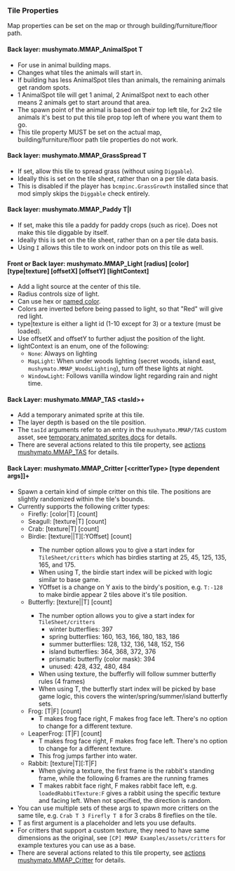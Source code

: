 ### Tile Properties

Map properties can be set on the map or through building/furniture/floor path.

#### Back layer: mushymato.MMAP_AnimalSpot T

- For use in animal building maps.
- Changes what tiles the animals will start in.
- If building has less AnimalSpot tiles than animals, the remaining animals get random spots.
- 1 AnimalSpot tile will get 1 animal, 2 AnimalSpot next to each other means 2 animals get to start around that area.
- The spawn point of the animal is based on their top left tile, for 2x2 tile animals it's best to put this tile prop top left of where you want them to go.
- This tile property MUST be set on the actual map, building/furniture/floor path tile properties do not work.

#### Back layer: mushymato.MMAP_GrassSpread T

- If set, allow this tile to spread grass (without using `Diggable`).
- Ideally this is set on the tile sheet, rather than on a per tile data basis.
- This is disabled if the player has `bcmpinc.GrassGrowth` installed since that mod simply skips the `Diggable` check entirely.

#### Back layer: mushymato.MMAP_Paddy T|I

- If set, make this tile a paddy for paddy crops (such as rice). Does not make this tile diggable by itself.
- Ideally this is set on the tile sheet, rather than on a per tile data basis.
- Using `I` allows this tile to work on indoor pots on this tile as well.

#### Front or Back layer: mushymato.MMAP_Light [radius] [color] [type|texture] [offsetX] [offsetY] [lightContext] <a name="mushymato.MMAP_Light"></a>

- Add a light source at the center of this tile.
- Radius controls size of light.
- Can use hex or [named color](https://docs.monogame.net/api/Microsoft.Xna.Framework.Color.html).
- Colors are inverted before being passed to light, so that "Red" will give red light.
- type|texture is either a light id (1-10 except for 3) or a texture (must be loaded).
- Use offsetX and offsetY to further adjust the position of the light.
- lightContext is an enum, one of the following:
    - `None`: Always on lighting
    - `MapLight`: When under woods lighting (secret woods, island east, `mushymato.MMAP_WoodsLighting`), turn off these lights at night.
    - `WindowLight`: Follows vanilla window light regarding rain and night time.

#### Back Layer: mushymato.MMAP_TAS \<tasId\>+ <a name="mushymato.MMAP_TAS"></a>

- Add a temporary animated sprite at this tile.
- The layer depth is based on the tile position.
- The `tasId` arguments refer to an entry in the `mushymato.MMAP/TAS` custom asset, see [temporary animated sprites docs](docs/temporary-animated-sprites.md) for details.
- There are several actions related to this tile property, see [actions mushymato.MMAP_TAS](actions.md#mushymato.MMAP_TAS) for details.

#### Back Layer: mushymato.MMAP_Critter [\<critterType\> [type dependent args]]+ <a name="mushymato.MMAP_Critter"></a>

- Spawn a certain kind of simple critter on this tile. The positions are slightly randomized within the tile's bounds.
- Currently supports the following critter types:
    - Firefly: [color|T] [count]
    - Seagull: [texture|T] [count]
    - Crab: [texture|T] [count]
    - Birdie: [texture|<number>|T][:YOffset] [count]
        - The number option allows you to give a start index for `TileSheet/critters` which has birdies starting at 25, 45, 125, 135, 165, and 175.
        - When using T, the birdie start index will be picked with logic similar to base game.
        - YOffset is a change on Y axis to the birdy's position, e.g. `T:-128` to make birdie appear 2 tiles above it's tile position.
    - Butterfly: [texture|<number>|T] [count]
        - The number option allows you to give a start index for `TileSheet/critters`
            - winter butterflies: 397
            - spring butterflies: 160, 163, 166, 180, 183, 186
            - summer butterflies: 128, 132, 136, 148, 152, 156
            - island butterflies: 364, 368, 372, 376
            - prismatic butterfly (color mask): 394
            - unused: 428, 432, 480, 484
        - When using texture, the bufferfly will follow summer butterfly rules (4 frames)
        - When using T, the butterfly start index will be picked by base game logic, this covers the winter/spring/summer/island butterfly sets.
    - Frog: [T|F] [count]
        - T makes frog face right, F makes frog face left. There's no option to change for a different texture.
    - LeaperFrog: [T|F] [count]
        - T makes frog face right, F makes frog face left. There's no option to change for a different texture.
        - This frog jumps farther into water.
    - Rabbit: [texture|T][:T|F]
        - When giving a texture, the first frame is the rabbit's standing frame, while the following 6 frames are the running frames
        - T makes rabbit face right, F makes rabbit face left, e.g. `loadedRabbitTexture:F` gives a rabbit using the specific texture and facing left. When not specified, the direction is random.
- You can use multiple sets of these args to spawn more critters on the same tile, e.g. `Crab T 3 Firefly T 8` for 3 crabs 8 fireflies on the tile.
- T as first argument is a placeholder and lets you use defaults.
- For critters that support a custom texture, they need to have same dimensions as the original, see `[CP] MMAP Examples/assets/critters` for example textures you can use as a base.
- There are several actions related to this tile property, see [actions mushymato.MMAP_Critter](actions.md#mushymato.MMAP_Critter) for details.
